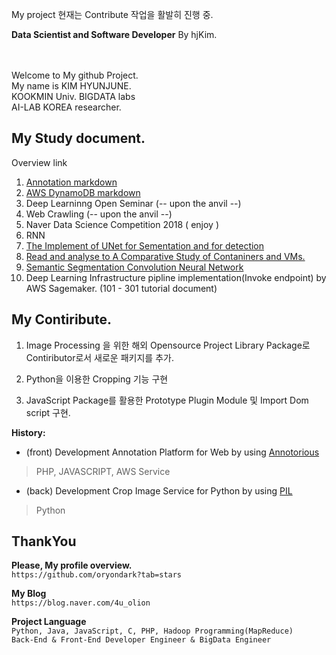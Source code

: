 My project
현재는 Contribute 작업을 활발히 진행 중.

**Data Scientist and Software Developer**
By hjKim.

<br>
<br>
Welcome to My github Project.<br>
My name is KIM HYUNJUNE.<br>
KOOKMIN Univ. BIGDATA labs<br>
AI-LAB KOREA researcher.
<br>

My Study document.
-
Overview link

1. [Annotation markdown][1]
2. [AWS DynamoDB markdown][2]
3. Deep Learninng Open Seminar (-- upon the anvil --)
4. Web Crawling (-- upon the anvil --)
5. Naver Data Science Competition 2018 ( enjoy )
6. RNN
7. [The Implement of UNet for Sementation and for detection](https://blog.naver.com/4u_olion/221351002145)
8. [Read and analyse to A Comparative Study of Contaniners and VMs.](https://blog.naver.com/4u_olion/221371562138)
9. [Semantic Segmentation Convolution Neural Network](https://m.blog.naver.com/PostView.nhn?blogId=4u_olion&logNo=221389158208&navType=tl)
10. Deep Learning Infrastructure pipline implementation(Invoke endpoint) by AWS Sagemaker. (101 - 301 tutorial document)


[1]:https://github.com/oryondark/-/tree/master/Annotation
[2]:https://github.com/oryondark/-/tree/master/AWS_DynamoDB


My Contiribute.
--------

1. Image Processing 을 위한 해외 Opensource Project Library Package로 Contiributor로서 새로운 패키지를 추가.

2. Python을 이용한 Cropping 기능 구현

3. JavaScript Package를 활용한 Prototype Plugin Module 및 Import Dom script 구현.



**History:**
  * (front) Development Annotation Platform for Web by using [Annotorious] 
   > PHP, JAVASCRIPT, AWS Service
   
  * (back) Development Crop Image Service for Python by using [PIL]
   > Python

  
ThankYou
--------

**Please, My profile overview.**<br>
``` https://github.com/oryondark?tab=stars ```

**My Blog**<br>
``` https://blog.naver.com/4u_olion ```

**Project Language**<br>
``` Python, Java, JavaScript, C, PHP, Hadoop Programming(MapReduce) ```
<br>
``` Back-End & Front-End Developer Engineer & BigData Engineer ```


[Annotorious]:https://github.com/annotorious/annotorious
[PIL]:https://pillow.readthedocs.io/en/5.1.x/
